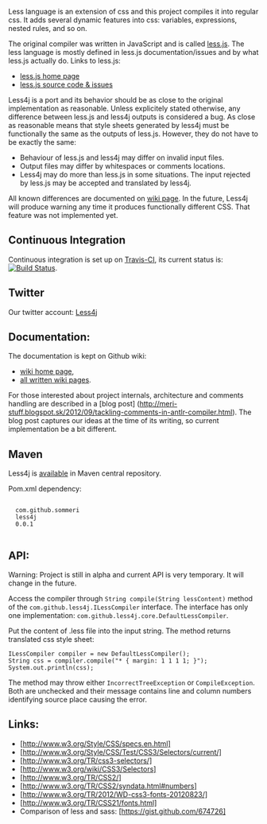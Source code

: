 Less language is an extension of css and this project compiles it into regular css. It adds several dynamic features into css: variables, expressions, nested rules, and so on. 

The original compiler was written in JavaScript and is called [less.js](http://lesscss.org/). The less language is mostly defined in less.js documentation/issues and by what less.js actually do. Links to less.js:
* [less.js home page](http://lesscss.org/) 
* [less.js source code & issues](https://github.com/cloudhead/less.js) 

Less4j is a port and its behavior should be as close to the original implementation as reasonable. Unless explicitely stated otherwise, any difference between less.js and less4j outputs is considered a bug. As close as reasonable means that style sheets generated by less4j must be functionally the same as the outputs of less.js. However, they do not have to be exactly the same:
* Behaviour of less.js and less4j may differ on invalid input files.
* Output files may differ by whitespaces or comments locations.
* Less4j may do more than less.js in some situations. The input rejected by less.js may be accepted and translated by less4j. 

All known differences are documented on [wiki page](https://github.com/SomMeri/less4j/wiki/Differences-Between-Less.js-and-Less4j). In the future, Less4j will produce warning any time it produces functionally different CSS. That feature was not implemented yet.

## Continuous Integration
Continuous integration is set up on [Travis-CI](http://travis-ci.org/SomMeri/less4j), its current status is: [![Build Status](https://secure.travis-ci.org/SomMeri/less4j.png)](http://travis-ci.org/SomMeri/less4j).

## Twitter
Our twitter account: [Less4j](https://twitter.com/Less4j)

## Documentation:
The documentation is kept on Github wiki:
* [wiki home page](https://github.com/SomMeri/less4j/wiki),
* [all written wiki pages](https://github.com/SomMeri/less4j/wiki/_pages). 

For those interested about project internals, architecture and comments handling are described in a [blog post] (http://meri-stuff.blogspot.sk/2012/09/tackling-comments-in-antlr-compiler.html). The blog post captures our ideas at the time of its writing, so current implementation be a bit different.

## Maven
Less4j is [available](http://search.maven.org/#artifactdetails|com.github.sommeri|less4j|0.0.1|jar) in Maven central repository.

Pom.xml dependency:
<pre><code><dependency>
  <groupId>com.github.sommeri</groupId>
  <artifactId>less4j</artifactId>
  <version>0.0.1</version>
</dependency>
</code></pre>

## API:
Warning: Project is still in alpha and current API is very temporary. It will change in the future. 

Access the compiler through `String compile(String lessContent)` method of the `com.github.less4j.ILessCompiler` interface. The interface has only one implementation: `com.github.less4j.core.DefaultLessCompiler`.

Put the content of .less file into the input string. The method returns translated css style sheet:
<pre><code>ILessCompiler compiler = new DefaultLessCompiler();
String css = compiler.compile("* { margin: 1 1 1 1; }");
System.out.println(css);
</code></pre>

The method may throw either `IncorrectTreeException` or `CompileException`. Both are unchecked and their message contains line and column numbers identifying source place causing the error.

## Links:
*  [http://www.w3.org/Style/CSS/specs.en.html]
*  [http://www.w3.org/Style/CSS/Test/CSS3/Selectors/current/]
*  [http://www.w3.org/TR/css3-selectors/] 
*  [http://www.w3.org/wiki/CSS3/Selectors]
*  [http://www.w3.org/TR/CSS2/]
*  [http://www.w3.org/TR/CSS2/syndata.html#numbers]
*  [http://www.w3.org/TR/2012/WD-css3-fonts-20120823/]
*  [http://www.w3.org/TR/CSS21/fonts.html]
*  Comparison of less and sass: [https://gist.github.com/674726]


